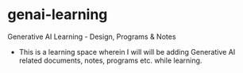 # genai-learning
Generative AI Learning - Design, Programs &amp; Notes

- This is a learning space wherein I will will be adding Generative AI related documents, notes, programs etc. while learning.
